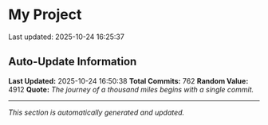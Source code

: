 # My Project


Last updated: 2025-10-24 16:25:37

































































































































































































































































































































































































































































































































































































































































































































































































































































































































































































































































































































































































## Auto-Update Information

**Last Updated:** 2025-10-24 16:50:38
**Total Commits:** 762
**Random Value:** 4912
**Quote:** _The journey of a thousand miles begins with a single commit._

---
_This section is automatically generated and updated._